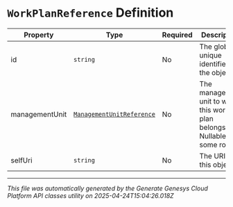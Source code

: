 # `WorkPlanReference` Definition

| Property | Type | Required | Description |
|----------|------|----------|-------------|
| id | `string` | No | The globally unique identifier for the object. |
| managementUnit | [`ManagementUnitReference`](managementunitreference-definition.md) | No | The management unit to which this work plan belongs.  Nullable in some routes |
| selfUri | `string` | No | The URI for this object |

---

*This file was automatically generated by the Generate Genesys Cloud Platform API classes utility on 2025-04-24T15:04:26.018Z*